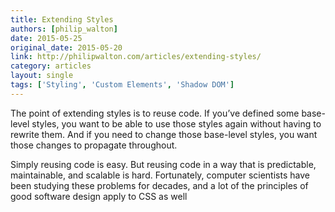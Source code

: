 ```yaml
---
title: Extending Styles
authors: [philip_walton]
date: 2015-05-25
original_date: 2015-05-20
link: http://philipwalton.com/articles/extending-styles/
category: articles
layout: single
tags: ['Styling', 'Custom Elements', 'Shadow DOM']
---
```


The point of extending styles is to reuse code. If you’ve defined some base-level styles, you want to be able to use those styles again without having to rewrite them. And if you need to change those base-level styles, you want those changes to propagate throughout.

Simply reusing code is easy. But reusing code in a way that is predictable, maintainable, and scalable is hard. Fortunately, computer scientists have been studying these problems for decades, and a lot of the principles of good software design apply to CSS as well

<!-- Excerpt -->

